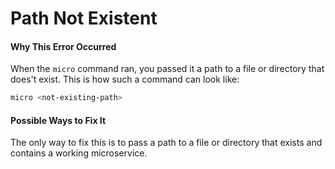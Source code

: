 # Path Not Existent

#### Why This Error Occurred

When the `micro` command ran, you passed it a path to a file or directory that does't exist. This is how such a command can look like:

```bash
micro <not-existing-path>
```

#### Possible Ways to Fix It

The only way to fix this is to pass a path to a file or directory that exists and contains a working microservice.
